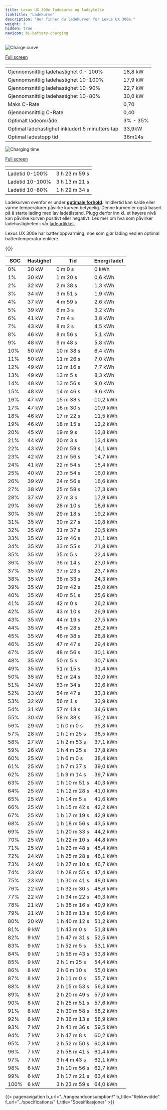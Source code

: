 ```yaml
---
title: Lexus UX 300e ladekurve og ladeytelse
linktitle: "Ladekurve"
description: "Her finner du ladekurven for Lexus UX 300e."
weight: 3
hidden: true
navicon: bi-battery-charging
---
```

<!-- markdownlint-disable MD033 -->
<!-- markdownlint-disable MD010 -->
<img src="/images/models/lexus/ux/ux_300e/chargingcurve.svg" alt="Charge curve" class="img-fluid">

[Full screen](/images/models/lexus/ux/ux_300e/chargingcurve.svg)


<div class="table-responsive">
<table class="table table-striped border">
	<thead>
		<tr>
			<th>
			</th>
			<th>
			</th>
		</tr>
	</thead>
	<tbody>
		<tr>
			<td>
				Gjennomsnittlig ladehastighet 0 - 100%
			</td>
			<td>
				18,8 kW
			</td>
		</tr>
		<tr>
			<td>
				Gjennomsnittlig ladehastighet 10-100%
			</td>
			<td>
				17,9 kW
			</td>
		</tr>
		<tr>
			<td>
				Gjennomsnittlig ladehastighet 10-90%
			</td>
			<td>
				22,7 kW
			</td>
		</tr>
		<tr>
			<td>
				Gjennomsnittlig ladehastighet 10-80%
			</td>
			<td>
				30,0 kW
			</td>
		</tr>
		<tr>
			<td>
				Maks C-Rate
			</td>
			<td>
				0,70
			</td>
		</tr>
		<tr>
			<td>
				Gjennomsnittlig C-Rate
			</td>
			<td>
				0,40
			</td>
		</tr>
		<tr>
			<td>
				Optimalt ladeområde
			</td>
			<td>
				3% - 35%
			</td>
		</tr>
		<tr>
			<td>
				Optimal ladehastighet inkludert 5 minutters tap
			</td>
			<td>
				33,9kW
			</td>
		</tr>
		<tr>
			<td>
				Optimal ladestopp tid
			</td>
			<td>
				36m14s
			</td>
		</tr>
	</tbody>
</table>
</div>
<img src="/images/models/lexus/ux/ux_300e/chargingtime.svg" alt="Charging time" class="img-fluid">

[Full screen](/images/models/lexus/ux/ux_300e/chargingtime.svg)
<div class="table-responsive">
<table class="table table-striped border">
	<thead>
		<tr>
			<th>
			</th>
			<th>
			</th>
		</tr>
	</thead>
	<tbody>
		<tr>
			<td>
				Ladetid 0-100%
			</td>
			<td>
				3 h 23 m 59 s
			</td>
		</tr>
		<tr>
			<td>
				Ladetid 10-100%
			</td>
			<td>
				3 h 13 m 21 s
			</td>
		</tr>
		<tr>
			<td>
				Ladetid 10-80%
			</td>
			<td>
				1 h 29 m 34 s
			</td>
		</tr>
	</tbody>
</table>
</div>


Ladekurven ovenfor er under **[optimale forhold](../../../../../technology/battery/charging/#temperatur)**. Imidlertid kan kalde eller varme temperaturer påvirke kurven betydelig. Denne kurven er også basert på å starte lading med lav ladetilstand. Plugg derfor inn kl. et høyere nivå kan påvirke kurven positivt eller negativt. Les mer om hva som påvirker ladehastigheten i vår [ladeartikkel.](../../../../../technology/battery/charging/)


Lexus UX 300e har batterioppvarming, noe som gjør lading ved en optimal batteritemperatur enklere.


{{<evkxdisplayaddarticle />}}
<div class="table-responsive">
<table class="table table-striped border">
	<thead>
		<tr>
			<th>
				SOC
			</th>
			<th>
				Hastighet
			</th>
			<th>
				Tid
			</th>
			<th>
				Energi ladet
			</th>
		</tr>
	</thead>
	<tbody>
		<tr>
			<td>
				0%
			</td>
			<td>
				30 kW
			</td>
			<td>
				 0 m 0 s
			</td>
			<td>
				0 kWh
			</td>
		</tr>
		<tr>
			<td>
				1%
			</td>
			<td>
				30 kW
			</td>
			<td>
				 1 m 20 s
			</td>
			<td>
				0,6 kWh
			</td>
		</tr>
		<tr>
			<td>
				2%
			</td>
			<td>
				32 kW
			</td>
			<td>
				 2 m 38 s
			</td>
			<td>
				1,3 kWh
			</td>
		</tr>
		<tr>
			<td>
				3%
			</td>
			<td>
				34 kW
			</td>
			<td>
				 3 m 51 s
			</td>
			<td>
				1,9 kWh
			</td>
		</tr>
		<tr>
			<td>
				4%
			</td>
			<td>
				37 kW
			</td>
			<td>
				 4 m 59 s
			</td>
			<td>
				2,6 kWh
			</td>
		</tr>
		<tr>
			<td>
				5%
			</td>
			<td>
				39 kW
			</td>
			<td>
				 6 m 3 s
			</td>
			<td>
				3,2 kWh
			</td>
		</tr>
		<tr>
			<td>
				6%
			</td>
			<td>
				41 kW
			</td>
			<td>
				 7 m 4 s
			</td>
			<td>
				3,8 kWh
			</td>
		</tr>
		<tr>
			<td>
				7%
			</td>
			<td>
				43 kW
			</td>
			<td>
				 8 m 2 s
			</td>
			<td>
				4,5 kWh
			</td>
		</tr>
		<tr>
			<td>
				8%
			</td>
			<td>
				46 kW
			</td>
			<td>
				 8 m 56 s
			</td>
			<td>
				5,1 kWh
			</td>
		</tr>
		<tr>
			<td>
				9%
			</td>
			<td>
				48 kW
			</td>
			<td>
				 9 m 48 s
			</td>
			<td>
				5,8 kWh
			</td>
		</tr>
		<tr>
			<td>
				10%
			</td>
			<td>
				50 kW
			</td>
			<td>
				 10 m 38 s
			</td>
			<td>
				6,4 kWh
			</td>
		</tr>
		<tr>
			<td>
				11%
			</td>
			<td>
				50 kW
			</td>
			<td>
				 11 m 26 s
			</td>
			<td>
				7,0 kWh
			</td>
		</tr>
		<tr>
			<td>
				12%
			</td>
			<td>
				49 kW
			</td>
			<td>
				 12 m 16 s
			</td>
			<td>
				7,7 kWh
			</td>
		</tr>
		<tr>
			<td>
				13%
			</td>
			<td>
				49 kW
			</td>
			<td>
				 13 m 5 s
			</td>
			<td>
				8,3 kWh
			</td>
		</tr>
		<tr>
			<td>
				14%
			</td>
			<td>
				48 kW
			</td>
			<td>
				 13 m 56 s
			</td>
			<td>
				9,0 kWh
			</td>
		</tr>
		<tr>
			<td>
				15%
			</td>
			<td>
				48 kW
			</td>
			<td>
				 14 m 46 s
			</td>
			<td>
				9,6 kWh
			</td>
		</tr>
		<tr>
			<td>
				16%
			</td>
			<td>
				47 kW
			</td>
			<td>
				 15 m 38 s
			</td>
			<td>
				10,2 kWh
			</td>
		</tr>
		<tr>
			<td>
				17%
			</td>
			<td>
				47 kW
			</td>
			<td>
				 16 m 30 s
			</td>
			<td>
				10,9 kWh
			</td>
		</tr>
		<tr>
			<td>
				18%
			</td>
			<td>
				46 kW
			</td>
			<td>
				 17 m 22 s
			</td>
			<td>
				11,5 kWh
			</td>
		</tr>
		<tr>
			<td>
				19%
			</td>
			<td>
				46 kW
			</td>
			<td>
				 18 m 15 s
			</td>
			<td>
				12,2 kWh
			</td>
		</tr>
		<tr>
			<td>
				20%
			</td>
			<td>
				45 kW
			</td>
			<td>
				 19 m 9 s
			</td>
			<td>
				12,8 kWh
			</td>
		</tr>
		<tr>
			<td>
				21%
			</td>
			<td>
				44 kW
			</td>
			<td>
				 20 m 3 s
			</td>
			<td>
				13,4 kWh
			</td>
		</tr>
		<tr>
			<td>
				22%
			</td>
			<td>
				43 kW
			</td>
			<td>
				 20 m 59 s
			</td>
			<td>
				14,1 kWh
			</td>
		</tr>
		<tr>
			<td>
				23%
			</td>
			<td>
				42 kW
			</td>
			<td>
				 21 m 56 s
			</td>
			<td>
				14,7 kWh
			</td>
		</tr>
		<tr>
			<td>
				24%
			</td>
			<td>
				41 kW
			</td>
			<td>
				 22 m 54 s
			</td>
			<td>
				15,4 kWh
			</td>
		</tr>
		<tr>
			<td>
				25%
			</td>
			<td>
				40 kW
			</td>
			<td>
				 23 m 54 s
			</td>
			<td>
				16,0 kWh
			</td>
		</tr>
		<tr>
			<td>
				26%
			</td>
			<td>
				39 kW
			</td>
			<td>
				 24 m 56 s
			</td>
			<td>
				16,6 kWh
			</td>
		</tr>
		<tr>
			<td>
				27%
			</td>
			<td>
				38 kW
			</td>
			<td>
				 25 m 59 s
			</td>
			<td>
				17,3 kWh
			</td>
		</tr>
		<tr>
			<td>
				28%
			</td>
			<td>
				37 kW
			</td>
			<td>
				 27 m 3 s
			</td>
			<td>
				17,9 kWh
			</td>
		</tr>
		<tr>
			<td>
				29%
			</td>
			<td>
				36 kW
			</td>
			<td>
				 28 m 10 s
			</td>
			<td>
				18,6 kWh
			</td>
		</tr>
		<tr>
			<td>
				30%
			</td>
			<td>
				35 kW
			</td>
			<td>
				 29 m 18 s
			</td>
			<td>
				19,2 kWh
			</td>
		</tr>
		<tr>
			<td>
				31%
			</td>
			<td>
				35 kW
			</td>
			<td>
				 30 m 27 s
			</td>
			<td>
				19,8 kWh
			</td>
		</tr>
		<tr>
			<td>
				32%
			</td>
			<td>
				35 kW
			</td>
			<td>
				 31 m 37 s
			</td>
			<td>
				20,5 kWh
			</td>
		</tr>
		<tr>
			<td>
				33%
			</td>
			<td>
				35 kW
			</td>
			<td>
				 32 m 46 s
			</td>
			<td>
				21,1 kWh
			</td>
		</tr>
		<tr>
			<td>
				34%
			</td>
			<td>
				35 kW
			</td>
			<td>
				 33 m 55 s
			</td>
			<td>
				21,8 kWh
			</td>
		</tr>
		<tr>
			<td>
				35%
			</td>
			<td>
				35 kW
			</td>
			<td>
				 35 m 5 s
			</td>
			<td>
				22,4 kWh
			</td>
		</tr>
		<tr>
			<td>
				36%
			</td>
			<td>
				35 kW
			</td>
			<td>
				 36 m 14 s
			</td>
			<td>
				23,0 kWh
			</td>
		</tr>
		<tr>
			<td>
				37%
			</td>
			<td>
				35 kW
			</td>
			<td>
				 37 m 23 s
			</td>
			<td>
				23,7 kWh
			</td>
		</tr>
		<tr>
			<td>
				38%
			</td>
			<td>
				35 kW
			</td>
			<td>
				 38 m 33 s
			</td>
			<td>
				24,3 kWh
			</td>
		</tr>
		<tr>
			<td>
				39%
			</td>
			<td>
				35 kW
			</td>
			<td>
				 39 m 42 s
			</td>
			<td>
				25,0 kWh
			</td>
		</tr>
		<tr>
			<td>
				40%
			</td>
			<td>
				35 kW
			</td>
			<td>
				 40 m 51 s
			</td>
			<td>
				25,6 kWh
			</td>
		</tr>
		<tr>
			<td>
				41%
			</td>
			<td>
				35 kW
			</td>
			<td>
				 42 m 0 s
			</td>
			<td>
				26,2 kWh
			</td>
		</tr>
		<tr>
			<td>
				42%
			</td>
			<td>
				35 kW
			</td>
			<td>
				 43 m 10 s
			</td>
			<td>
				26,9 kWh
			</td>
		</tr>
		<tr>
			<td>
				43%
			</td>
			<td>
				35 kW
			</td>
			<td>
				 44 m 19 s
			</td>
			<td>
				27,5 kWh
			</td>
		</tr>
		<tr>
			<td>
				44%
			</td>
			<td>
				35 kW
			</td>
			<td>
				 45 m 28 s
			</td>
			<td>
				28,2 kWh
			</td>
		</tr>
		<tr>
			<td>
				45%
			</td>
			<td>
				35 kW
			</td>
			<td>
				 46 m 38 s
			</td>
			<td>
				28,8 kWh
			</td>
		</tr>
		<tr>
			<td>
				46%
			</td>
			<td>
				35 kW
			</td>
			<td>
				 47 m 47 s
			</td>
			<td>
				29,4 kWh
			</td>
		</tr>
		<tr>
			<td>
				47%
			</td>
			<td>
				35 kW
			</td>
			<td>
				 48 m 56 s
			</td>
			<td>
				30,1 kWh
			</td>
		</tr>
		<tr>
			<td>
				48%
			</td>
			<td>
				35 kW
			</td>
			<td>
				 50 m 5 s
			</td>
			<td>
				30,7 kWh
			</td>
		</tr>
		<tr>
			<td>
				49%
			</td>
			<td>
				35 kW
			</td>
			<td>
				 51 m 15 s
			</td>
			<td>
				31,4 kWh
			</td>
		</tr>
		<tr>
			<td>
				50%
			</td>
			<td>
				35 kW
			</td>
			<td>
				 52 m 24 s
			</td>
			<td>
				32,0 kWh
			</td>
		</tr>
		<tr>
			<td>
				51%
			</td>
			<td>
				34 kW
			</td>
			<td>
				 53 m 34 s
			</td>
			<td>
				32,6 kWh
			</td>
		</tr>
		<tr>
			<td>
				52%
			</td>
			<td>
				33 kW
			</td>
			<td>
				 54 m 47 s
			</td>
			<td>
				33,3 kWh
			</td>
		</tr>
		<tr>
			<td>
				53%
			</td>
			<td>
				32 kW
			</td>
			<td>
				 56 m 1 s
			</td>
			<td>
				33,9 kWh
			</td>
		</tr>
		<tr>
			<td>
				54%
			</td>
			<td>
				31 kW
			</td>
			<td>
				 57 m 18 s
			</td>
			<td>
				34,6 kWh
			</td>
		</tr>
		<tr>
			<td>
				55%
			</td>
			<td>
				30 kW
			</td>
			<td>
				 58 m 38 s
			</td>
			<td>
				35,2 kWh
			</td>
		</tr>
		<tr>
			<td>
				56%
			</td>
			<td>
				29 kW
			</td>
			<td>
				1 h 0 m 0 s
			</td>
			<td>
				35,8 kWh
			</td>
		</tr>
		<tr>
			<td>
				57%
			</td>
			<td>
				28 kW
			</td>
			<td>
				1 h 1 m 25 s
			</td>
			<td>
				36,5 kWh
			</td>
		</tr>
		<tr>
			<td>
				58%
			</td>
			<td>
				27 kW
			</td>
			<td>
				1 h 2 m 53 s
			</td>
			<td>
				37,1 kWh
			</td>
		</tr>
		<tr>
			<td>
				59%
			</td>
			<td>
				26 kW
			</td>
			<td>
				1 h 4 m 25 s
			</td>
			<td>
				37,8 kWh
			</td>
		</tr>
		<tr>
			<td>
				60%
			</td>
			<td>
				25 kW
			</td>
			<td>
				1 h 6 m 0 s
			</td>
			<td>
				38,4 kWh
			</td>
		</tr>
		<tr>
			<td>
				61%
			</td>
			<td>
				25 kW
			</td>
			<td>
				1 h 7 m 37 s
			</td>
			<td>
				39,0 kWh
			</td>
		</tr>
		<tr>
			<td>
				62%
			</td>
			<td>
				25 kW
			</td>
			<td>
				1 h 9 m 14 s
			</td>
			<td>
				39,7 kWh
			</td>
		</tr>
		<tr>
			<td>
				63%
			</td>
			<td>
				25 kW
			</td>
			<td>
				1 h 10 m 51 s
			</td>
			<td>
				40,3 kWh
			</td>
		</tr>
		<tr>
			<td>
				64%
			</td>
			<td>
				25 kW
			</td>
			<td>
				1 h 12 m 28 s
			</td>
			<td>
				41,0 kWh
			</td>
		</tr>
		<tr>
			<td>
				65%
			</td>
			<td>
				25 kW
			</td>
			<td>
				1 h 14 m 5 s
			</td>
			<td>
				41,6 kWh
			</td>
		</tr>
		<tr>
			<td>
				66%
			</td>
			<td>
				25 kW
			</td>
			<td>
				1 h 15 m 42 s
			</td>
			<td>
				42,2 kWh
			</td>
		</tr>
		<tr>
			<td>
				67%
			</td>
			<td>
				25 kW
			</td>
			<td>
				1 h 17 m 19 s
			</td>
			<td>
				42,9 kWh
			</td>
		</tr>
		<tr>
			<td>
				68%
			</td>
			<td>
				25 kW
			</td>
			<td>
				1 h 18 m 56 s
			</td>
			<td>
				43,5 kWh
			</td>
		</tr>
		<tr>
			<td>
				69%
			</td>
			<td>
				25 kW
			</td>
			<td>
				1 h 20 m 33 s
			</td>
			<td>
				44,2 kWh
			</td>
		</tr>
		<tr>
			<td>
				70%
			</td>
			<td>
				25 kW
			</td>
			<td>
				1 h 22 m 10 s
			</td>
			<td>
				44,8 kWh
			</td>
		</tr>
		<tr>
			<td>
				71%
			</td>
			<td>
				25 kW
			</td>
			<td>
				1 h 23 m 48 s
			</td>
			<td>
				45,4 kWh
			</td>
		</tr>
		<tr>
			<td>
				72%
			</td>
			<td>
				24 kW
			</td>
			<td>
				1 h 25 m 28 s
			</td>
			<td>
				46,1 kWh
			</td>
		</tr>
		<tr>
			<td>
				73%
			</td>
			<td>
				24 kW
			</td>
			<td>
				1 h 27 m 10 s
			</td>
			<td>
				46,7 kWh
			</td>
		</tr>
		<tr>
			<td>
				74%
			</td>
			<td>
				23 kW
			</td>
			<td>
				1 h 28 m 55 s
			</td>
			<td>
				47,4 kWh
			</td>
		</tr>
		<tr>
			<td>
				75%
			</td>
			<td>
				23 kW
			</td>
			<td>
				1 h 30 m 41 s
			</td>
			<td>
				48,0 kWh
			</td>
		</tr>
		<tr>
			<td>
				76%
			</td>
			<td>
				22 kW
			</td>
			<td>
				1 h 32 m 30 s
			</td>
			<td>
				48,6 kWh
			</td>
		</tr>
		<tr>
			<td>
				77%
			</td>
			<td>
				22 kW
			</td>
			<td>
				1 h 34 m 22 s
			</td>
			<td>
				49,3 kWh
			</td>
		</tr>
		<tr>
			<td>
				78%
			</td>
			<td>
				21 kW
			</td>
			<td>
				1 h 36 m 16 s
			</td>
			<td>
				49,9 kWh
			</td>
		</tr>
		<tr>
			<td>
				79%
			</td>
			<td>
				21 kW
			</td>
			<td>
				1 h 38 m 13 s
			</td>
			<td>
				50,6 kWh
			</td>
		</tr>
		<tr>
			<td>
				80%
			</td>
			<td>
				20 kW
			</td>
			<td>
				1 h 40 m 12 s
			</td>
			<td>
				51,2 kWh
			</td>
		</tr>
		<tr>
			<td>
				81%
			</td>
			<td>
				9 kW
			</td>
			<td>
				1 h 43 m 0 s
			</td>
			<td>
				51,8 kWh
			</td>
		</tr>
		<tr>
			<td>
				82%
			</td>
			<td>
				9 kW
			</td>
			<td>
				1 h 47 m 31 s
			</td>
			<td>
				52,5 kWh
			</td>
		</tr>
		<tr>
			<td>
				83%
			</td>
			<td>
				9 kW
			</td>
			<td>
				1 h 52 m 5 s
			</td>
			<td>
				53,1 kWh
			</td>
		</tr>
		<tr>
			<td>
				84%
			</td>
			<td>
				9 kW
			</td>
			<td>
				1 h 56 m 43 s
			</td>
			<td>
				53,8 kWh
			</td>
		</tr>
		<tr>
			<td>
				85%
			</td>
			<td>
				9 kW
			</td>
			<td>
				2 h 1 m 25 s
			</td>
			<td>
				54,4 kWh
			</td>
		</tr>
		<tr>
			<td>
				86%
			</td>
			<td>
				8 kW
			</td>
			<td>
				2 h 6 m 10 s
			</td>
			<td>
				55,0 kWh
			</td>
		</tr>
		<tr>
			<td>
				87%
			</td>
			<td>
				8 kW
			</td>
			<td>
				2 h 11 m 0 s
			</td>
			<td>
				55,7 kWh
			</td>
		</tr>
		<tr>
			<td>
				88%
			</td>
			<td>
				8 kW
			</td>
			<td>
				2 h 15 m 53 s
			</td>
			<td>
				56,3 kWh
			</td>
		</tr>
		<tr>
			<td>
				89%
			</td>
			<td>
				8 kW
			</td>
			<td>
				2 h 20 m 49 s
			</td>
			<td>
				57,0 kWh
			</td>
		</tr>
		<tr>
			<td>
				90%
			</td>
			<td>
				8 kW
			</td>
			<td>
				2 h 25 m 51 s
			</td>
			<td>
				57,6 kWh
			</td>
		</tr>
		<tr>
			<td>
				91%
			</td>
			<td>
				8 kW
			</td>
			<td>
				2 h 30 m 58 s
			</td>
			<td>
				58,2 kWh
			</td>
		</tr>
		<tr>
			<td>
				92%
			</td>
			<td>
				8 kW
			</td>
			<td>
				2 h 36 m 13 s
			</td>
			<td>
				58,9 kWh
			</td>
		</tr>
		<tr>
			<td>
				93%
			</td>
			<td>
				7 kW
			</td>
			<td>
				2 h 41 m 36 s
			</td>
			<td>
				59,5 kWh
			</td>
		</tr>
		<tr>
			<td>
				94%
			</td>
			<td>
				7 kW
			</td>
			<td>
				2 h 47 m 8 s
			</td>
			<td>
				60,2 kWh
			</td>
		</tr>
		<tr>
			<td>
				95%
			</td>
			<td>
				7 kW
			</td>
			<td>
				2 h 52 m 50 s
			</td>
			<td>
				60,8 kWh
			</td>
		</tr>
		<tr>
			<td>
				96%
			</td>
			<td>
				7 kW
			</td>
			<td>
				2 h 58 m 41 s
			</td>
			<td>
				61,4 kWh
			</td>
		</tr>
		<tr>
			<td>
				97%
			</td>
			<td>
				7 kW
			</td>
			<td>
				3 h 4 m 43 s
			</td>
			<td>
				62,1 kWh
			</td>
		</tr>
		<tr>
			<td>
				98%
			</td>
			<td>
				6 kW
			</td>
			<td>
				3 h 10 m 56 s
			</td>
			<td>
				62,7 kWh
			</td>
		</tr>
		<tr>
			<td>
				99%
			</td>
			<td>
				6 kW
			</td>
			<td>
				3 h 17 m 21 s
			</td>
			<td>
				63,4 kWh
			</td>
		</tr>
		<tr>
			<td>
				100%
			</td>
			<td>
				6 kW
			</td>
			<td>
				3 h 23 m 59 s
			</td>
			<td>
				64,0 kWh
			</td>
		</tr>
	</tbody>
</table>
</div>


{{< pagenavigation b_url="../rangeandconsumption/" b_title="Rekkevidde" f_url="../specifications/" f_title="Spesifikasjoner" >}}
